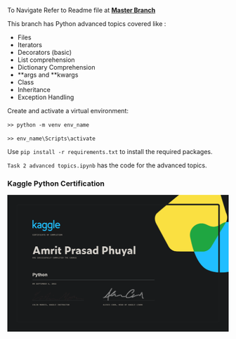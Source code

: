To Navigate Refer to Readme file at [**Master Branch**](https://github.com/amrit-fuse/python/tree/master)

This branch has Python advanced topics covered like :
- Files
- Iterators
- Decorators (basic)
- List comprehension
- Dictionary Comprehension
- **args and **kwargs
- Class
- Inheritance
- Exception Handling 


Create and activate a virtual environment:

`>> python -m venv env_name`

`>> env_name\Scripts\activate`

Use `pip install -r requirements.txt` to install the required packages.

`Task 2 advanced topics.ipynb` has the code for the advanced topics.
### Kaggle Python Certification

![Kaggle certification for Python Amrit Prasad Phuyal](Kaggle%20Python%20Cert%20.png)
